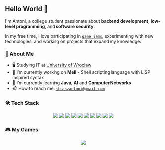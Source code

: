 ## Hello World 👋

I'm Antoni, a college student passionate about **backend development**, **low-level programming**, and **software security**.

In my free time, I love participating in [`game jams`](https://en.wikipedia.org/wiki/Game_jam), experimenting with new technologies, and working on projects that expand my knowledge.


### 📌 About Me
- 🖥️ Studying IT at [University of Wrocław](https://ii.uni.wroc.pl)
- 🔭 I’m currently working on **Mell** - Shell scripting language with LISP inspired syntax
- 🌱 I’m currently learning **Java**, **AI** and **Computer Networks**
- 📫 How to reach me: [`straszantoni@gmail.com`](straszantoni@gmail.com)


### 🛠️ Tech Stack
<p align="center">
  <img src="https://img.shields.io/badge/C-%2300599C.svg?style=for-the-badge&logo=c&logoColor=white"/>
  <img src="https://img.shields.io/badge/C++-%2300599C.svg?style=for-the-badge&logo=c%2B%2B&logoColor=white"/>
  <img src="https://img.shields.io/badge/C%23-%23239120.svg?style=for-the-badge&logo=c-sharp&logoColor=white"/>
  <img src="https://img.shields.io/badge/Python-%233776AB.svg?style=for-the-badge&logo=python&logoColor=white"/>
  <img src="https://img.shields.io/badge/Haskell-%235D4F85.svg?style=for-the-badge&logo=haskell&logoColor=white"/>
  <img src="https://img.shields.io/badge/Java-%23ED8B00.svg?style=for-the-badge&logo=openjdk&logoColor=white"/>
  <img src="https://img.shields.io/badge/Unity-%23000000.svg?style=for-the-badge&logo=unity&logoColor=white"/>
  <img src="https://img.shields.io/badge/SQL-%2300758F.svg?style=for-the-badge&logo=sqlite&logoColor=white"/>
  <img src="https://img.shields.io/badge/Git-%23F05033.svg?style=for-the-badge&logo=git&logoColor=white"/>
    <img src="https://img.shields.io/badge/Ubuntu-%23E95420.svg?style=for-the-badge&logo=ubuntu&logoColor=white"/>
</p>



### 🎮 My Games
<p align="center">
  <a href="https://antonek.itch.io" target="_blank">
    <img src="https://img.shields.io/badge/Itch.io-%23FA5C5C.svg?style=for-the-badge&logo=itch.io&logoColor=white"/>
  </a>
</p>
